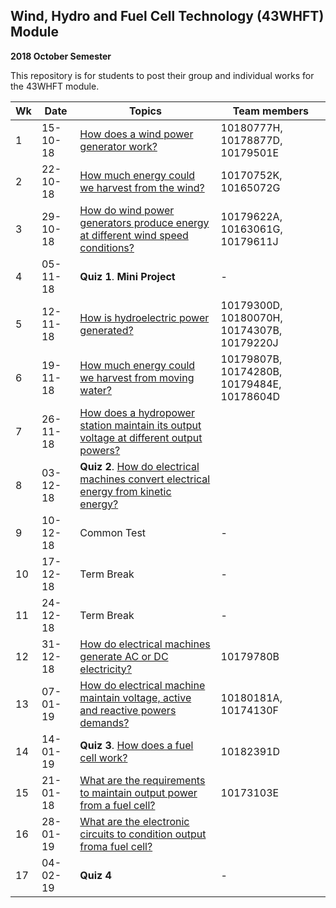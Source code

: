 ## Wind, Hydro and Fuel Cell Technology (43WHFT) Module  
   **2018 October Semester**

This repository is for students to post their group and individual works for the 43WHFT module.


|Wk | Date     | Topics                                                                                              | Team members |
|---|----------|-----------------------------------------------------------------------------------------------------|--------------|
| 1 | 15-10-18 | [How does a wind power generator work?](wind_power_generator.md)                                    | 10180777H, 10178877D, 10179501E |
| 2 | 22-10-18 | [How much energy could we harvest from the wind?](wind_energy.md)                                   | 10170752K, 10165072G|
| 3 | 29-10-18 | [How do wind power generators produce energy at different wind speed conditions?](wind_power_vs_wind_speed.md)   |10179622A, 10163061G, 10179611J |
| 4 | 05-11-18 | **Quiz 1**. **Mini Project**                                                                                     | -|
| 5 | 12-11-18 | [How is hydroelectric power generated?](hydropower_station.md)                                                   | 10179300D, 10180070H, 10174307B, 10179220J |
| 6 | 19-11-18 | [How much energy could we harvest from moving water?](energy_from_moving_water.md)                               |10179807B, 10174280B, 10179484E, 10178604D |
| 7 | 26-11-18 | [How does a hydropower station maintain its output voltage at different output powers?](hydropower_generation.md)|  |
| 8 | 03-12-18 | **Quiz 2**. [How do electrical machines convert electrical energy from kinetic energy?](electrical_machines.md)              |  |
| 9 | 10-12-18 | Common Test                                                                                                      | -|
|10 | 17-12-18 | Term Break                                                                                                       | -|
|11 | 24-12-18 | Term Break                                                                                                       | -|
|12 | 31-12-18 | [How do electrical machines generate AC or DC electricity?](ac_dc_generators.md)                                 |10179780B |
|13 | 07-01-19 | [How do electrical machine maintain voltage, active and reactive powers demands?](electrical_machine_output.md)  | 10180181A, 10174130F |   
|14 | 14-01-19 | **Quiz 3**. [How does a fuel cell work?](fuel_cell_working.md)                                                               | 10182391D |
|15 | 21-01-18 | [What are the requirements to maintain output power from a fuel cell?](fuel_cell_fuel.md)                        | 10173103E  |
|16 | 28-01-19 | [What are the electronic circuits to condition output froma fuel cell?](fuel_cell_circuits.md)                   |  |
|17 | 04-02-19 | **Quiz 4**                                                                                                       | -|
